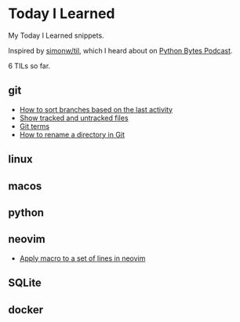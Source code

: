 # Today I Learned

My Today I Learned snippets. 

Inspired by [simonw/til](https://github.com/simonw/til), which I heard about on [Python Bytes Podcast](https://pythonbytes.fm/).

6 TILs so far.

## git

* [How to sort branches based on the last activity](https://github.com/vivekvashist/TIL/blob/main/git/how_to_sort_branches_based_on_last_activity.md)
* [Show tracked and untracked files](https://github.com/vivekvashist/TIL/blob/main/git/show_tracked_and_untracked_files.md)
* [Git terms](https://github.com/vivekvashist/TIL/blob/main/git/git_terms.md)
* [How to rename a directory in Git](https://github.com/vivekvashist/TIL/blob/main/git/rename_directory_in_git.md)

## linux

## macos

## python

## neovim
* [Apply macro to a set of lines in neovim](https://github.com/vivekvashist/TIL/blob/main/vim/apply_macro_to_a_set_of_lines.md)

## SQLite

## docker
